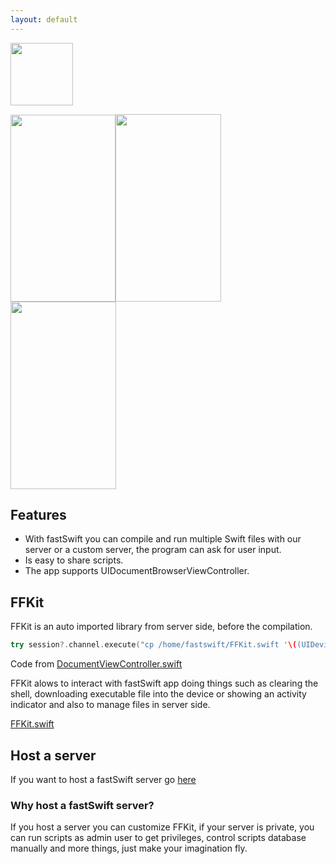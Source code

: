 ```yaml
---
layout: default
---
```


<img src="http://coldg.ddns.net/wp-content/uploads/2017/05/fastSwift-1.png" width="100">

<img class="alignnone wp-image-113" src="http://coldg.ddns.net/wp-content/uploads/2017/05/IMG_2420.png" alt="" width="168" height="299"><img class="alignnone size-medium wp-image-114" src="http://coldg.ddns.net/wp-content/uploads/2017/05/IMG_2421.png" alt="" width="169" height="300"><img class="alignnone size-medium wp-image-115" src="http://coldg.ddns.net/wp-content/uploads/2017/05/IMG_2422.png" alt="" width="169" height="300">
<br/>

## Features
- With fastSwift you can compile and run multiple Swift files with our server or a custom server, the program can ask for user input.
- Is easy to share scripts.
- The app supports UIDocumentBrowserViewController.

## FFKit
FFKit is an auto imported library from server side, before the compilation.

```swift
try session?.channel.execute("cp /home/fastswift/FFKit.swift '\((UIDevice.current.identifierForVendor!.uuidString))'"
```
Code from [DocumentViewController.swift](https://github.com/ColdGrub1384/fastSwift/blob/master/fastSwift/DocumentViewController.swift)

FFKit alows to interact with fastSwift app doing things such as clearing the shell, downloading executable file into the device or showing an activity indicator and also to manage files in server side.

[FFKit.swift](https://github.com/ColdGrub1384/fastSwift-Server-Installer/blob/master/FFKit.swift)

## Host a server
If you want to host a fastSwift server go [here](https://github.com/ColdGrub1384/fastSwift-Server-Installer/blob/master/README.md)

### Why host a fastSwift server?
If you host a server you can customize FFKit, if your server is private, you can run scripts as admin user to get privileges, control scripts database manually and more things, just make your imagination fly.
